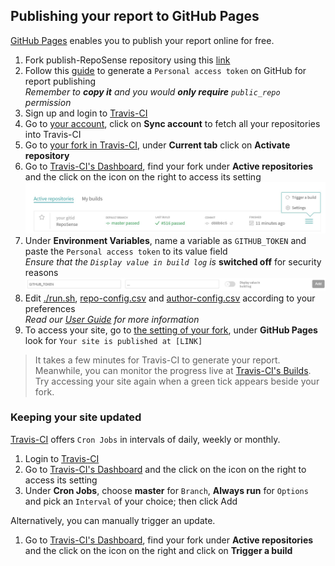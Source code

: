 ## Publishing your report to GitHub Pages

[GitHub Pages](https://pages.github.com/) enables you to publish your report online for free.

1. Fork publish-RepoSense repository using this [link](https://github.com/RepoSense/publish-RepoSense/fork)
1. Follow this [guide](https://help.github.com/articles/creating-a-personal-access-token-for-the-command-line/) to generate a `Personal access token` on GitHub for report publishing <br/>
*Remember to **copy it** and you would **only require** `public_repo` permission*
1. Sign up and login to [Travis-CI](https://travis-ci.org/)
1. Go to [your account](https://travis-ci.org/account/repositories), click on **Sync account** to fetch all your repositories into Travis-CI
1. Go to [your fork in Travis-CI](https://travis-ci.org/search/publish-RepoSense/), under **Current tab** click on **Activate repository**
1. Go to [Travis-CI's Dashboard](https://travis-ci.org/dashboard), find your fork under **Active repositories** and the click on the icon on the right to access its setting
![Travis-CI Dashboard](images/publishingguide-travissetting.jpg "Travis-CI Dashboard")
1. Under **Environment Variables**, name a variable as `GITHUB_TOKEN` and paste the `Personal access token` to its value field <br/>
*Ensure that the `Display value in build log` is* **switched off** for security reasons
![Travis-CI Environment Variable](images/publishingguide-githubtoken.jpg "Travis-CI Environment Variable")
1. Edit [./run.sh](../../../../publish-RepoSense/edit/master/run.sh), [repo-config.csv](../../../edit/master/configs/repo-config.csv) and [author-config.csv](../../../edit/master/configs/author-config.csv) according to your preferences <br/>
*Read our [User Guide](UserGuide.md#customizing-the-analysis) for more information*
1. To access your site, go to [the setting of your fork](../../../../publish-RepoSense/settings), under **GitHub Pages** look for `Your site is published at [LINK]`

> It takes a few minutes for Travis-CI to generate your report. Meanwhile, you can monitor the progress live at [Travis-CI's Builds](https://travis-ci.org/dashboard/builds). <br/>
  Try accessing your site again when a green tick appears beside your fork.  
  
### Keeping your site updated

[Travis-CI](https://travis-ci.org/) offers `Cron Jobs` in intervals of daily, weekly or monthly.

1. Login to [Travis-CI](https://travis-ci.org/)
1. Go to [Travis-CI's Dashboard](https://travis-ci.org/dashboard) and the click on the icon on the right to access its setting
1. Under **Cron Jobs**, choose **master** for `Branch`, **Always run** for `Options` and pick an `Interval` of your choice; then click Add

Alternatively, you can manually trigger an update.

1. Go to [Travis-CI's Dashboard](https://travis-ci.org/dashboard), find your fork under **Active repositories** and the click on the icon on the right and click on **Trigger a build**
